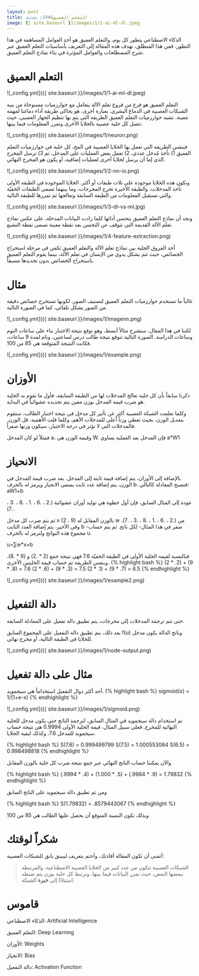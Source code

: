 ```yaml
---
layout: post
title: التعلم العميق&#58; مقدمة
image: {{ site.baseurl }}/images/1/1-ai-ml-dl.jpeg
---
```


الذكاء الاصطناعي يتطور كل يوم، والتعلم العميق هو أحد العوامل المساهمة في هذا التطور. فمن هذا المنطلق، تهدف هذه المقالة إلى التعريف بأساسيات التعلم العميق عبر شرح  المصطلحات والعوامل المؤثرة في بناء نماذج التعلم العميق.

# التعلم العميق

![_config.yml]({{ site.baseurl }}/images/1/1-ai-ml-dl.jpeg)

التعلم العميق هو فرع من فروع تعلم الآلة يتعامل مع خوارزميات مستوحاة من بنية الشبكات العصبية في الدماغ البشري. بعبارة أخرى، هو يحاكي طريقة أداء دماغنا لمهمة معينة. تشبه خوارزميات التعلم العميق الطريقة التي يتم بها تنظيم الجهاز العصبي، حيث تتصل كل خلية عصبية بالخلايا الأخرى وتمرر المعلومات فيما بينها.

![_config.yml]({{ site.baseurl }}/images/1/neuron.png)

فبنفس الطريقة التي تعمل بها الخلايا العصبية في المخ، كل خلية في خوارزميات التعلم العميق 1) تأخذ مٌدخل عددي، 2) تعمل بعض العمليات على المدخل، ثم 3) ترسل المخرج الذي إما أن يرسل لخلايا أخرى لعمليات إضافية، أو يكون هو المخرج النهائي.

![_config.yml]({{ site.baseurl }}/images/1/2-nn-io.png)

وتكون هذه الخلايا موجودة على ثلاث طبقات أو أكثر. الخلايا الموجودة في الطبقة الأولى تأخذ المدخلات، والطبقة الأخيرة تخرج المخرجات، وما بينهما تسمى الطبقات الخفيّة والتي تستقبل المعلومات من الطبقة السابقة وتعالجها ثم تمررها للطبقة التالية.

![_config.yml]({{ site.baseurl }}/images/1/3-dl-vs-ml.jpg)

ونجد أن نماذج التعلم العميق يتحسن أدائها كلما زادت البيانات المدخلة، على عكس نماذج تعلم الآلة القديمة التي تتوقف عن التحسن بعد نقطة معينة تسمى نقطة التشبع.

![_config.yml]({{ site.baseurl }}/images/1/4-feature-extraction.png)

أحد الفروق الجلية بين نماذج تعلم الآلة والتعلم العميق تكمن في مرحلة استخراج الخصائص، حيث تتم بشكل يدوي من الإنسان في تعلم الآلة، بينما يقوم التعلم العميق باستخراج الخصائص بدون تحديدها مسبقاً.

# مثال
غالباً ما تستخدم خوارزميات التعلم العميق لتصنيف الصور، لكونها تستخرج خصائص دقيقة من الصور بشكل تلقائي، كما في الصورة التالية.

![_config.yml]({{ site.baseurl }}/images/1/imagenn.png)

لكننا في هذا المقال، سنشرح مثالاً أبسط، وهو توقع نتيجة الاختبار بناء على ساعات النوم وساعات الدراسة. الصورة التالية تتوقع نتيجة طالب درس لساعتين، ونام لمدة 9 ساعات، فكانت النتيجة المتوقعة هي 85 من 100.

![_config.yml]({{ site.baseurl }}/images/1/example.png)

# الأوزان
ذكرنا سابقاً بأن كل خلية تعالج المدخلات لها من الطبقة السابقة، فأول ما تقوم به الخلية هو ضرب قيمة المدخل بوزن معين يتم تحديده عشوائياً في البداية. 

وكلما تعلمت الشبكة العصبية أكثر عن تأثير كل مدخل في نتيجة اختبار الطالب، ستقوم بتعديل الوزن، بحيث تعطي وزناً أعلى للمدخلات الأهم، وكلما قلت الأهمية، قل الوزن. فالمدخلات التي لا تؤثر في درجة الاختبار، سيكون وزنها صفراً.

فمثلاً لو كان المدخل a، وقيمة الوزن هي W. فإن المدخل بعد العملية يساوي a*W1

# الانحياز
بالإضافة إلى الأوزان، يتم إضافة قيمة ثابتة إلى المدخل.
بعد ضرب قيمة المدخل في الوزن، يتم إضافة عدد ثابت يسمى الانحياز ويرمز له بالحرف b. فتصبح المعادلة كالتالي:
aW1+b

عودة إلى المثال السابق، فإن أول خطوة هي توليد أوزان عشوائية (.2 ، .6 ، .1 ، .8 ، .3 ، .7).

ثم يتم ضرب كل مدخل x (2 ، 9) بالوزن المقابل له w من (.2 ، .6 ، .1 ، .8 ، .3 ، .7). وفي الأخير، يتم إضافة العدد الثابت b -صفر في هذا المثال- لكل ناتج. ثم يتم حساب مجموع هذه النواتج ولنرمز له بالحرف u.

u=∑w*x+b

فبالنسبة لقيمة الخلية الأولى في الطبقة الخفيّة 7.6 فهي نتيجة جمع (2 * .2) و (9 * .8). وبنفس الطريقة تم حساب قيمة الخليتين الأخرى.
{% highlight bash %}
(2 * .2) + (9 * .8) = 7.6 
(2 * .6) + (9 * .3) = 7.5 
(2 * .1) + (9 * .7) = 6.5
{% endhighlight %}

![_config.yml]({{ site.baseurl }}/images/1/example2.png)


# دالة التفعيل
حتى تتم ترجمة المدخلات إلى مخرجات، يتم تطبيق دالة تفعيل على المعادلة السابقة.

بعد ذلك، يتم تطبيق دالة التفعيل على المجموع السابق f(u) وناتج الدالة يكون مدخل للخلايا في الطبقة التالية، أو مخرج نهائي.

![_config.yml]({{ site.baseurl }}/images/1/node-output.png)

# مثال على دالة تفعيل
أحد أكثر دوال التفعيل استخداماً هي سيجمويد. 
{% highlight bash %}
sigmoid(x) = 1/(1+e-x)
{% endhighlight %}

![_config.yml]({{ site.baseurl }}/images/1/sigmoid.png)

تم استخدام دالة سيجمويد في المثال السابق، لترجمة الناتج حتى يكون مدخل للخلية النهائية للمخرج. فعلى سبيل المثال، قيمة الخلية الأولى  0.9994 هي نتيجة حساب سيجمويد للمدخل 7.6. وكذلك لبقية الخلايا.

{% highlight bash %}
S(7.6) = 0.999499799
S(7.5) = 1.000553084
S(6.5) = 0.998498818
{% endhighlight %}

والآن يمكننا حساب الناتج النهائي عبر جمع نتيجة ضرب كل خلية بالوزن المقابل

{% highlight bash %}
(.9994 * .4) + (1.000 * .5) + (.9984 * .9) = 1.79832
{% endhighlight %}

ومن ثم تطبيق دالة سيجمويد على الناتج السابق

{% highlight bash %}
S(1.79832) = .8579443067
{% endhighlight %}

وبذلك تكون النسبة المتوقع أن يحصل عليها الطالب هي 85 من 100

# شكراً لوقتك
أتمنى أن تكون المقالة أفادتك، وأختم بتعريف ليبينق يانق للشبكات العصبية:

>الشبكات العصبية تتكون من عدد كبير من الخلايا العصبية الاصطناعية، والمرتبطة ببعضها البعض، حيث تمرر البيانات فيما بينها، وترتبط كل خلية بوزن يتم ضبطه استنادًا إلى **خبرة** الشبكة.


# قاموس
الذكاء الاصطناعي: Artificial Intelligence

التعلم العميق: Deep Learning

الأوزان: Weights

الانحياز: Bias

دالة التفعيل: Activation Function
